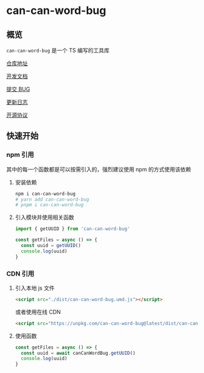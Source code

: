# can-can-word-bug

## 概览

`can-can-word-bug` 是一个 TS 编写的工具库

[仓库地址](https://github.com/772778995/can-can-word-bug)

[开发文档](https://github.com/772778995/can-can-word-bug/blob/master/docs/modules.md)

[提交 BUG](https://github.com/772778995/can-can-word-bug/issues/new)

[更新日志](https://github.com/772778995/can-can-word-bug/blob/master/CHANGELOG.md)

[开源协议](https://raw.githubusercontent.com/772778995/can-can-word-bug/master/LICENSE)

## 快速开始

### npm 引用

其中的每一个函数都是可以按需引入的，强烈建议使用 npm 的方式使用该依赖

1. 安装依赖

   ```bash
   npm i can-can-word-bug
   # yarn add can-can-word-bug
   # pnpm i can-can-word-bug
   ```

2. 引入模块并使用相关函数

   ```typescript
   import { getUUID } from 'can-can-word-bug'

   const getFiles = async () => {
     const uuid = getUUID()
     console.log(uuid)
   }
   ```



### CDN 引用

1. 引入本地 js 文件

   ```html
   <script src="./dist/can-can-word-bug.umd.js"></script>
   ```

   或者使用在线 CDN

   ```html
   <script src="https://unpkg.com/can-can-word-bug@latest/dist/can-can-word-bug.umd.js"></script>
   ```

2. 使用函数

   ```js
   const getFiles = async () => {
     const uuid = await canCanWordBug.getUUID()
     console.log(uuid)
   }
   ```

